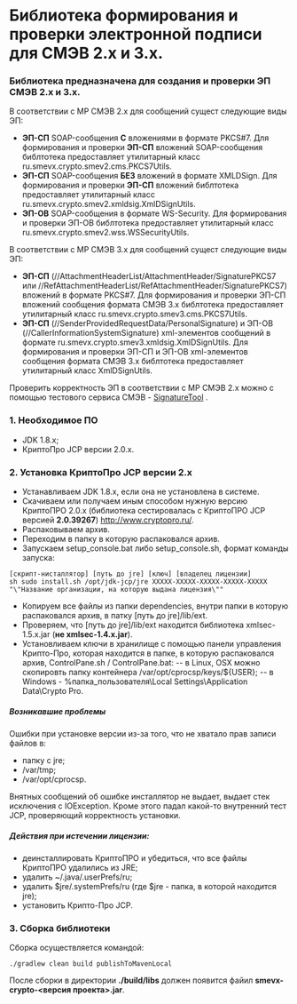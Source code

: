 Библиотека формирования и проверки электронной подписи для СМЭВ 2.х и 3.х.
=========
### Библиотека предназначена для создания и проверки ЭП СМЭВ 2.х и 3.х.     
   
В соответствии с МР СМЭВ 2.х для сообщений сущест следующие виды ЭП:
* **ЭП-СП** SOAP-сообщения **С** вложениями в формате PKCS#7. Для формирования и проверки **ЭП-СП** вложений SOAP-сообщения библтотека предоставляет утилитарный класс ru.smevx.crypto.smev2.cms.PKCS7Utils.
* **ЭП-СП** SOAP-сообщения **БЕЗ** вложений в формате XMLDSign. Для формирования и проверки **ЭП-СП** вложений библтотека предоставляет утилитарный класс ru.smevx.crypto.smev2.xmldsig.XmlDSignUtils.
* **ЭП-ОВ** SOAP-сообщения в формате WS-Security. Для формирования и проверки ЭП-ОВ библтотека предоставляет утилитарный класс ru.smevx.crypto.smev2.wss.WSSecurityUtils.

В соответствии с МР СМЭВ 3.х для сообщений сущест следующие виды ЭП:
* **ЭП-СП** (//AttachmentHeaderList/AttachmentHeader/SignaturePKCS7 или //RefAttachmentHeaderList/RefAttachmentHeader/SignaturePKCS7) вложений в формате PKCS#7. Для формирования и проверки ЭП-СП вложений сообщения формата СМЭВ 3.х библтотека предоставляет утилитарный класс ru.smevx.crypto.smev3.cms.PKCS7Utils.
* **ЭП-СП** (//SenderProvidedRequestData/PersonalSignature) и ЭП-ОВ (//CallerInformationSystemSignature) xml-элементов сообщений в формате ru.smevx.crypto.smev3.xmldsig.XmlDSignUtils. Для формирования и проверки ЭП-СП и ЭП-ОВ xml-элементов сообщения формата СМЭВ 3.х библтотека предоставляет утилитарный класс XmlDSignUtils.

Проверить корректность ЭП в соответствии с МР СМЭВ 2.х можно с помощью тестового сервиса СМЭВ - [SignatureTool](http://smev-mvf.test.gosuslugi.ru:7777/gateway/services/SID0003064/1.001) .

### 1. Необходимое ПО
* JDK 1.8.x;
* КриптоПро JCP версии 2.0.x.

### 2. Установка КриптоПро JCP версии 2.х
* Устанавливаем JDK 1.8.x, если она не установлена в системе.
* Скачиваем или получаем иным способом нужную версию КриптоПРО 2.0.х (библиотека сестировалась с КриптоПРО JCP версией **2.0.39267**) http://www.cryptopro.ru/.
* Распаковываем архив.
* Переходим в папку в которую распаковался архив.
* Запускаем setup_console.bat либо setup_console.sh, формат команды запуска:  
```
[скрипт-нисталлятор] [путь до jre] [ключ] [владелец лицензии]
sh sudo install.sh /opt/jdk-jcp/jre XXXXX-XXXXX-XXXXX-XXXXX-XXXXX "\"Название организации, на которую выдана лицензия\""
```
* Копируем все файлы из папки dependencies, внутри папки в которую распаковался архив, в патку [путь до jre]/lib/ext.
* Проверяем, что [путь до jre]/lib/ext находится библиотека xmlsec-1.5.х.jar (**не xmlsec-1.4.х.jar**).
* Установливаем ключи в хранилище с помощью панели управления Крипто-Про, которая находится в папке, в которую распаковался архив, ControlPane.sh / ControlPane.bat:
-- в Linux, OSX можно скопировть папку контейнера /var/opt/cprocsp/keys/${USER};
-- в Windows - %папка_пользователя\Local Settings\Application Data\Crypto Pro.

##### Возникавшие проблемы
Ошибки при установке версии из-за того, что не хватало прав записи файлов в:
* папку с jre;
* /var/tmp;
* /var/opt/cprocsp.

Внятных сообщений об ошибке инсталлятор не выдает, выдает стек исключения с IOException. Кроме этого падал какой-то внутренний тест JCP, проверяющий корректность установки.

##### Действия при истечении лицензии:
* деинсталлировать КриптоПРО и убедиться, что все файлы КриптоПРО удалились из JRE;
* удалить ~/.java/.userPrefs/ru;
* удалить $jre/.systemPrefs/ru (где $jre - папка, в которой находится jre);
* установить Крипто-Про JCP.

### 3. Сборка библиотеки
Сборка осуществляется командой:
```
./gradlew clean build publishToMavenLocal
```
 
После сборки в директории **./build/libs** должен появится файил **smevx-crypto-<версия проекта>.jar**.